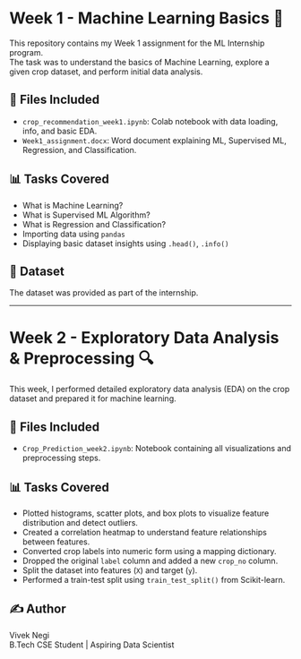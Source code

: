# Week 1 - Machine Learning Basics 🚀

This repository contains my Week 1 assignment for the ML Internship program.  
The task was to understand the basics of Machine Learning, explore a given crop dataset, and perform initial data analysis.

## 📁 Files Included

- `crop_recommendation_week1.ipynb`: Colab notebook with data loading, info, and basic EDA.
- `Week1_assignment.docx`: Word document explaining ML, Supervised ML, Regression, and Classification.

## 📊 Tasks Covered

- What is Machine Learning?
- What is Supervised ML Algorithm?
- What is Regression and Classification?
- Importing data using `pandas`
- Displaying basic dataset insights using `.head()`, `.info()`

## 🔗 Dataset

The dataset was provided as part of the internship.

---

# Week 2 - Exploratory Data Analysis & Preprocessing 🔍

This week, I performed detailed exploratory data analysis (EDA) on the crop dataset and prepared it for machine learning.

## 📁 Files Included

- `Crop_Prediction_week2.ipynb`: Notebook containing all visualizations and preprocessing steps.

## 📊 Tasks Covered

- Plotted histograms, scatter plots, and box plots to visualize feature distribution and detect outliers.
- Created a correlation heatmap to understand feature relationships between features.
- Converted crop labels into numeric form using a mapping dictionary.
- Dropped the original `label` column and added a new `crop_no` column.
- Split the dataset into features (`X`) and target (`y`).
- Performed a train-test split using `train_test_split()` from Scikit-learn.

## ✍️ Author

Vivek Negi  
B.Tech CSE Student | Aspiring Data Scientist
